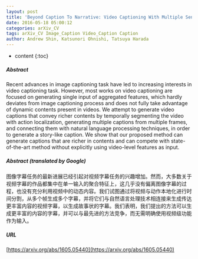 ```yaml
---
layout: post
title: 'Beyond Caption To Narrative: Video Captioning With Multiple Sentences'
date: 2016-05-18 05:00:12
categories: arXiv_CV
tags: arXiv_CV Image_Caption Video_Caption Caption
author: Andrew Shin, Katsunori Ohnishi, Tatsuya Harada
---
```


* content
{:toc}

##### Abstract
Recent advances in image captioning task have led to increasing interests in video captioning task. However, most works on video captioning are focused on generating single input of aggregated features, which hardly deviates from image captioning process and does not fully take advantage of dynamic contents present in videos. We attempt to generate video captions that convey richer contents by temporally segmenting the video with action localization, generating multiple captions from multiple frames, and connecting them with natural language processing techniques, in order to generate a story-like caption. We show that our proposed method can generate captions that are richer in contents and can compete with state-of-the-art method without explicitly using video-level features as input.

##### Abstract (translated by Google)
图像字幕任务的最新进展已经引起对视频字幕任务的兴趣增加。然而，大多数关于视频字幕的作品都集中在单一输入的聚合特征上，这几乎没有偏离图像字幕的过程，也没有充分利用视频中的动态内容。我们试图通过将视频与动作本地化进行时间分割，从多个帧生成多个字幕，并将它们与自然语言处理技术相连接来生成传达更丰富内容的视频字幕，以生成故事状的字幕。我们表明，我们提出的方法可以生成更丰富的内容的字幕，并可以与最先进的方法竞争，而无需明确使用视频级功能作为输入。

##### URL
[https://arxiv.org/abs/1605.05440](https://arxiv.org/abs/1605.05440)

